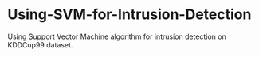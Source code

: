 # Using-SVM-for-Intrusion-Detection
Using Support Vector Machine algorithm for intrusion detection on KDDCup99 dataset.
